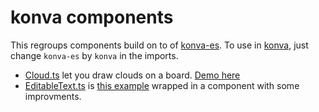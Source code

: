 # konva components

This regroups components build on to of [konva-es](https://www.npmjs.com/package/konva-es).
To use in [konva](https://www.npmjs.com/package/konva), just change `konva-es` by `konva` in the imports.

-   [Cloud.ts](src/Cloud.ts) let you draw clouds on a board. [Demo here](https://jsfiddle.net/q5daj4fg/)
-   [EditableText.ts](src/EditableText.ts) is [this example](https://konvajs.org/docs/sandbox/Editable_Text.html) wrapped in a component with some improvments.
